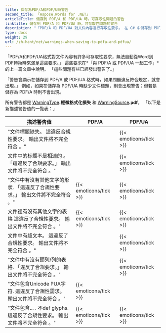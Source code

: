 ```yaml
---
title: 保存為PDF/A和PDF/U時警告
second_title: 「Aspose.Words for .NET」
articleTitle: 儲存到 PDF/A 和 PDF/UA 時，可存取性問題的警告
linktitle: 儲存到 PDF/A 和 PDF/UA 時，可存取性問題的警告
description: "「PDF/A 和 PDF/UA 對文件內容進行存取性要求。 在 C# 中儲存到 PDF/A 或 PDF/UA 時，如果問題違反符合性，則會發出警告。"
type: docs
weight: 29
url: /zh-hant/net/warnings-when-saving-to-pdfa-and-pdfua/
---
```


「PDF/A和PDF/UA格式對文件內容有許多可存取性要求，無法自動從Word到PDF轉換時來滿足這些要求。」 這些要求在*「與 PDF/A 或 PDF/UA 一起工作」*的上一篇文章中說明。 「這些問題有些已經發出警告了。」

「警告會顯示在儲存到 PDF/A 或 PDF/UA 格式時，如果問題違反符合規定，就會出現。」 例如，如果在儲存為 PDF/UA 時缺少文件標題，則會出現警告；但若是儲存為 PDF/A 時則不會出現。

所有警告都是 [WarningType](https://reference.aspose.com/words/net/aspose.words/warningtype/)**.輕微格式化損失** 和 [WarningSource](https://reference.aspose.com/words/net/aspose.words/warningsource/)**.pdf**。 「以下是新描述警告值的一覽表：」

| 描述警告值 | PDF/A | PDF/UA |
| ------------------------------------------------------------ | ---------------------- | ---------------------- |
| "文件標題缺失。 這違反合規性要求。 輸出文件將不完全符合 。" || {{< emoticons/tick >}} |
| 文件中的标题不是相連的 。 「這違反了合規要求。」 輸出文件將不完全符合 。" || {{< emoticons/tick >}} |
| "文件中有沒有其他文字的形狀. 「這違反了合規性要求。」 輸出文件將不完全符合 。" | {{< emoticons/tick >}} | {{< emoticons/tick >}} |
| 文件裡有沒有其他文字的表格 這違反了合規性要求。 輸出文件將不完全符合 。" | {{< emoticons/tick >}} | {{< emoticons/tick >}} |
| 文件中有超文本。 這違反了合規性要求。 輸出文件將不完全符合 。" || {{< emoticons/tick >}} |
| "文件中有沒有頭列/列的表格. 「違反了合规要求。」 輸出文件將不完全符合 。" || {{< emoticons/tick >}} |
| "文件包含Unicode PUA字符. 這違反了合規性需求。 輸出文件將不完全符合 。" | {{< emoticons/tick >}} ||
| "文件包含... . 不def glyphs. 這違反了合規性要求。 輸出文件將不完全符合 。" | {{< emoticons/tick >}} | {{< emoticons/tick >}} |